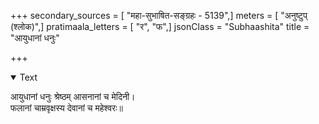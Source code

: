 +++
secondary_sources = [ "महा-सुभाषित-सङ्ग्रहः - 5139",]
meters = [ "अनुष्टुप् (श्लोक)",]
pratimaala_letters = [ "र", "फ",]
jsonClass = "Subhaashita"
title = "आयुधानां धनुः"

+++

<details open><summary>Text</summary>

आयुधानां धनुः श्रेष्ठम् आसनानां च मेदिनी।  
फलानां चाम्रवृक्षस्य देवानां च महेश्वरः॥
</details>
